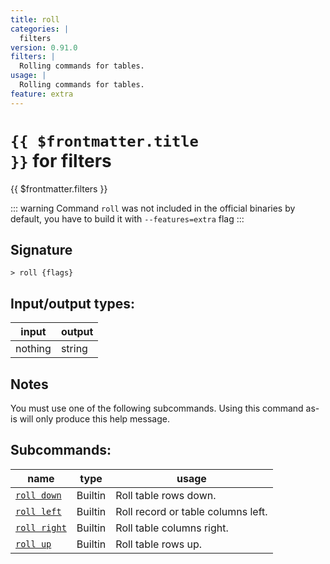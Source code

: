 ```yaml
---
title: roll
categories: |
  filters
version: 0.91.0
filters: |
  Rolling commands for tables.
usage: |
  Rolling commands for tables.
feature: extra
---
```

<!-- This file is automatically generated. Please edit the command in https://github.com/nushell/nushell instead. -->

# <code>{{ $frontmatter.title }}</code> for filters

<div class='command-title'>{{ $frontmatter.filters }}</div>


::: warning
 Command `roll` was not included in the official binaries by default, you have to build it with `--features=extra` flag
:::
## Signature

```> roll {flags} ```


## Input/output types:

| input   | output |
| ------- | ------ |
| nothing | string |

## Notes
You must use one of the following subcommands. Using this command as-is will only produce this help message.

## Subcommands:

| name                                         | type    | usage                              |
| -------------------------------------------- | ------- | ---------------------------------- |
| [`roll down`](/commands/docs/roll_down.md)   | Builtin | Roll table rows down.              |
| [`roll left`](/commands/docs/roll_left.md)   | Builtin | Roll record or table columns left. |
| [`roll right`](/commands/docs/roll_right.md) | Builtin | Roll table columns right.          |
| [`roll up`](/commands/docs/roll_up.md)       | Builtin | Roll table rows up.                |